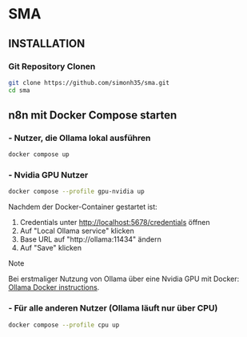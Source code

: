 # SMA

## INSTALLATION

### Git Repository Clonen
```bash
git clone https://github.com/simonh35/sma.git
cd sma
```

## n8n mit Docker Compose starten

### - Nutzer, die Ollama lokal ausführen
```bash
docker compose up
```


### - Nvidia GPU Nutzer
```bash
docker compose --profile gpu-nvidia up
```
Nachdem der Docker-Container gestartet ist:
1. Credentials unter <http://localhost:5678/credentials> öffnen
2. Auf "Local Ollama service" klicken
3. Base URL auf "http://ollama:11434" ändern
4. Auf "Save" klicken

> [!NOTE]
> Bei erstmaliger Nutzung von Ollama über eine Nvidia GPU mit Docker:
> [Ollama Docker instructions](https://github.com/ollama/ollama/blob/main/docs/docker.md).


### - Für alle anderen Nutzer (Ollama läuft nur über CPU)
```bash
docker compose --profile cpu up
```